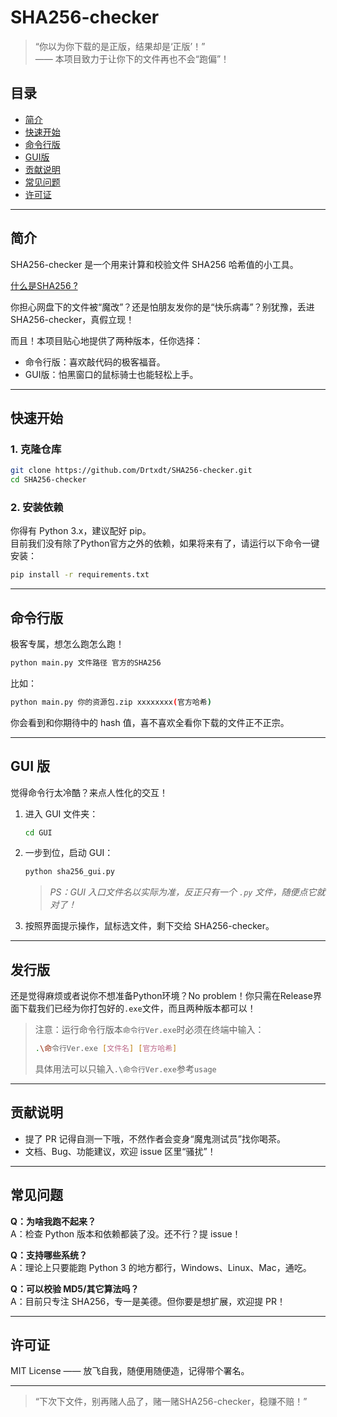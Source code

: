 # SHA256-checker

> “你以为你下载的是正版，结果却是‘正版’！”  
> —— 本项目致力于让你下的文件再也不会“跑偏”！

## 目录

- [简介](#简介)
- [快速开始](#快速开始)
- [命令行版](#命令行版)
- [GUI版](#gui版)
- [贡献说明](#贡献说明)
- [常见问题](#常见问题)
- [许可证](#许可证)

---

## 简介

SHA256-checker 是一个用来计算和校验文件 SHA256 哈希值的小工具。

[什么是SHA256 ?](https://zh.wikipedia.org/wiki/SHA-2)  

你担心网盘下的文件被“魔改”？还是怕朋友发你的是“快乐病毒”？别犹豫，丢进 SHA256-checker，真假立现！

而且！本项目贴心地提供了两种版本，任你选择：

- 命令行版：喜欢敲代码的极客福音。
- GUI版：怕黑窗口的鼠标骑士也能轻松上手。

---

## 快速开始

### 1. 克隆仓库

```bash
git clone https://github.com/Drtxdt/SHA256-checker.git
cd SHA256-checker
```

### 2. 安装依赖

你得有 Python 3.x，建议配好 pip。  
目前我们没有除了Python官方之外的依赖，如果将来有了，请运行以下命令一键安装：

```bash
pip install -r requirements.txt
```


---

## 命令行版

极客专属，想怎么跑怎么跑！

```bash
python main.py 文件路径 官方的SHA256
```

比如：

```bash
python main.py 你的资源包.zip xxxxxxxx(官方哈希)
```

你会看到和你期待中的 hash 值，喜不喜欢全看你下载的文件正不正宗。

---

## GUI 版

觉得命令行太冷酷？来点人性化的交互！

1. 进入 GUI 文件夹：

    ```bash
    cd GUI
    ```

2. 一步到位，启动 GUI：

    ```bash
    python sha256_gui.py
    ```

    > *PS：GUI 入口文件名以实际为准，反正只有一个 `.py` 文件，随便点它就对了！*

3. 按照界面提示操作，鼠标选文件，剩下交给 SHA256-checker。

---

## 发行版

还是觉得麻烦或者说你不想准备Python环境？No problem！你只需在Release界面下载我们已经为你打包好的`.exe`文件，而且两种版本都可以！

> 注意：运行命令行版本`命令行Ver.exe`时必须在终端中输入：
>
> ```bash
> .\命令行Ver.exe [文件名] [官方哈希]
> ```
>
> 具体用法可以只输入`.\命令行Ver.exe`参考`usage`

---

## 贡献说明

- 提了 PR 记得自测一下哦，不然作者会变身“魔鬼测试员”找你喝茶。
- 文档、Bug、功能建议，欢迎 issue 区里“骚扰”！

---

## 常见问题

**Q：为啥我跑不起来？**  
A：检查 Python 版本和依赖都装了没。还不行？提 issue！

**Q：支持哪些系统？**  
A：理论上只要能跑 Python 3 的地方都行，Windows、Linux、Mac，通吃。

**Q：可以校验 MD5/其它算法吗？**  
A：目前只专注 SHA256，专一是美德。但你要是想扩展，欢迎提 PR！

---

## 许可证

MIT License —— 放飞自我，随便用随便造，记得带个署名。

---

> “下次下文件，别再赌人品了，赌一赌SHA256-checker，稳赚不赔！”
